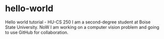 # hello-world
Hello world tutorial - HU-CS 250
I am a second-degree student at Boise State University.
NoW I am working on a computer vision problem and going to use GitHub for collaboration.
